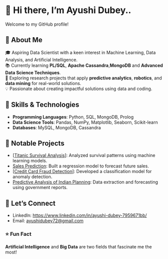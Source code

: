 # 👋 Hi there, I’m Ayushi Dubey.. 

Welcome to my GitHub profile!  

## 🚀 About Me  
🎓 Aspiring Data Scientist with a keen interest in Machine Learning, Data Analysis, and Artificial Intelligence.  
📚 Currently learning **PL/SQL**, **Apache Cassandra**,**MongoDB** and **Advanced Data Science Techniques**.  
🔭 Exploring research projects that apply **predictive analytics**, **robotics**, and **data mining** for real-world solutions.  
💡 Passionate about creating impactful solutions using data and coding.  

## 🌟 Skills & Technologies  
- **Programming Languages**: Python, SQL, MongoDB,  Prolog  
- **Data Science Tools**: Pandas, NumPy, Matplotlib, Seaborn, Scikit-learn  
- **Databases**: MySQL, MongoDB, Cassandra  

## 📂 Notable Projects  
- [[Titanic Survival Analysis](https://github.com/AyushiDubey22/Titanic-Survival-Analysis/blob/main/Untitled5.ipynb)]: Analyzed survival patterns using machine learning models.  
- [Sales Prediction](https://github.com/yourusername/sales-prediction): Built a regression model to forecast future sales.  
- [[Credit Card Fraud Detection](https://github.com/AyushiDubey22/Credit-card-)]: Developed a classification model for anomaly detection.  
- [Predictive Analysis of Indian Planning](https://github.com/yourusername/indian-planning-predictive-analysis): Data extraction and forecasting using government reports.


## 🤝 Let’s Connect  
- LinkedIn: https://www.linkedin.com/in/ayushi-dubey-7959671bb/
- Email: ayushidubey72@gmail.com
  
### ⭐ Fun Fact  
**Artificial Intelligence** and **Big Data** are two fields that fascinate me the most!  

